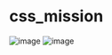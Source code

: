 # css_mission
![image](https://user-images.githubusercontent.com/84061081/121542758-5c97bd80-ca43-11eb-8597-6cb2fca5a2b4.png)
![image](https://user-images.githubusercontent.com/84061081/121542849-6d483380-ca43-11eb-89a6-157aa0190233.png)
